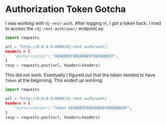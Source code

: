 # Authorization Token Gotcha

I was working with `dj-rest-auth`. After logging in, I got a token back. I
tried to access the `/dj-rest-auth/user/` endpoint as:

```python
import requests

url = "http://0.0.0.0:8000/dj-rest-auth/user/
headers = {
    "Authorization": "DEADBEEF0DEADBEEF0DEADBEEF",
}
resp = requests.post(url, headers=headers)
```

This did not work. Eventually I figured out that the token needed to have
`Token` at the beginning. This ended up working:

```python
import requests

url = "http://0.0.0.0:8000/dj-rest-auth/user/
headers = {
    "Authorization": "Token DEADBEEF0DEADBEEF0DEADBEEF",
}
resp = requests.post(url, headers=headers)
```